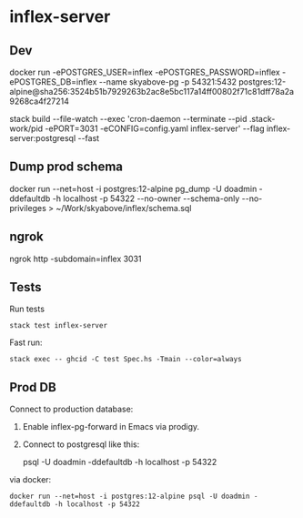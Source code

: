 # inflex-server

## Dev

docker run -ePOSTGRES_USER=inflex -ePOSTGRES_PASSWORD=inflex -ePOSTGRES_DB=inflex --name skyabove-pg -p 54321:5432 postgres:12-alpine@sha256:3524b51b7929263b2ac8e5bc117a14ff00802f71c81dff78a2a9268ca4f27214

stack build --file-watch  --exec 'cron-daemon --terminate --pid .stack-work/pid -ePORT=3031 -eCONFIG=config.yaml inflex-server' --flag inflex-server:postgresql --fast

## Dump prod schema

docker run --net=host -i postgres:12-alpine pg_dump -U doadmin -ddefaultdb -h localhost -p 54322 --no-owner --schema-only --no-privileges > ~/Work/skyabove/inflex/schema.sql

## ngrok

ngrok http -subdomain=inflex 3031

## Tests

Run tests

    stack test inflex-server

Fast run:

    stack exec -- ghcid -C test Spec.hs -Tmain --color=always

## Prod DB

Connect to production database:

1. Enable inflex-pg-forward in Emacs via prodigy.

2. Connect to postgresql like this:

    psql -U doadmin -ddefaultdb -h localhost -p 54322

via docker:

    docker run --net=host -i postgres:12-alpine psql -U doadmin -ddefaultdb -h localhost -p 54322
